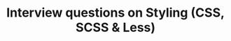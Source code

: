 ---
id: style
title: Interview questions on Styling (CSS, SCSS & Less)
sidebar_label: "Styling CSS"
---
